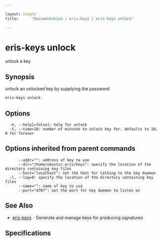 ```yaml
---

layout: single
title:      "Documentation | eris:keys | eris-keys unlock"

---
```


# eris-keys unlock

unlock a key

## Synopsis

unlock an unlocked key by supplying the password

```bash
eris-keys unlock
```

## Options

```
  -h, --help[=false]: help for unlock
  -t, --time=10: number of minutes to unlock key for. defaults to 10, 0 for forever
```

## Options inherited from parent commands

```
      --addr="": address of key to use
      --dir="/home/ubuntu/.eris/keys": specify the location of the directory containing key files
      --host="localhost": set the host for talking to the key daemon
  -l, --log=0: specify the location of the directory containing key files
      --name="": name of key to use
      --port="4767": set the port for key daemon to listen on
```

## See Also

* [eris-keys](/docs/documentation/keys/0.12.0-rc3/eris-keys/)	 - Generate and manage keys for producing signatures

## Specifications


